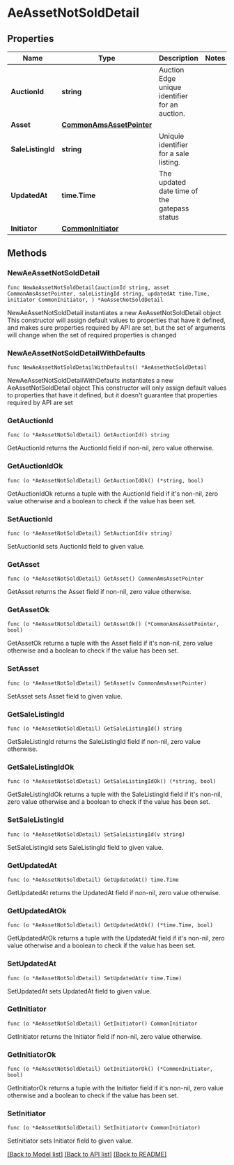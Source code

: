 # AeAssetNotSoldDetail

## Properties

Name | Type | Description | Notes
------------ | ------------- | ------------- | -------------
**AuctionId** | **string** | Auction Edge unique identifier for an auction. | 
**Asset** | [**CommonAmsAssetPointer**](CommonAmsAssetPointer.md) |  | 
**SaleListingId** | **string** | Uniquie identifier for a sale listing. | 
**UpdatedAt** | **time.Time** | The updated date time of the gatepass status | 
**Initiator** | [**CommonInitiator**](CommonInitiator.md) |  | 

## Methods

### NewAeAssetNotSoldDetail

`func NewAeAssetNotSoldDetail(auctionId string, asset CommonAmsAssetPointer, saleListingId string, updatedAt time.Time, initiator CommonInitiator, ) *AeAssetNotSoldDetail`

NewAeAssetNotSoldDetail instantiates a new AeAssetNotSoldDetail object
This constructor will assign default values to properties that have it defined,
and makes sure properties required by API are set, but the set of arguments
will change when the set of required properties is changed

### NewAeAssetNotSoldDetailWithDefaults

`func NewAeAssetNotSoldDetailWithDefaults() *AeAssetNotSoldDetail`

NewAeAssetNotSoldDetailWithDefaults instantiates a new AeAssetNotSoldDetail object
This constructor will only assign default values to properties that have it defined,
but it doesn't guarantee that properties required by API are set

### GetAuctionId

`func (o *AeAssetNotSoldDetail) GetAuctionId() string`

GetAuctionId returns the AuctionId field if non-nil, zero value otherwise.

### GetAuctionIdOk

`func (o *AeAssetNotSoldDetail) GetAuctionIdOk() (*string, bool)`

GetAuctionIdOk returns a tuple with the AuctionId field if it's non-nil, zero value otherwise
and a boolean to check if the value has been set.

### SetAuctionId

`func (o *AeAssetNotSoldDetail) SetAuctionId(v string)`

SetAuctionId sets AuctionId field to given value.


### GetAsset

`func (o *AeAssetNotSoldDetail) GetAsset() CommonAmsAssetPointer`

GetAsset returns the Asset field if non-nil, zero value otherwise.

### GetAssetOk

`func (o *AeAssetNotSoldDetail) GetAssetOk() (*CommonAmsAssetPointer, bool)`

GetAssetOk returns a tuple with the Asset field if it's non-nil, zero value otherwise
and a boolean to check if the value has been set.

### SetAsset

`func (o *AeAssetNotSoldDetail) SetAsset(v CommonAmsAssetPointer)`

SetAsset sets Asset field to given value.


### GetSaleListingId

`func (o *AeAssetNotSoldDetail) GetSaleListingId() string`

GetSaleListingId returns the SaleListingId field if non-nil, zero value otherwise.

### GetSaleListingIdOk

`func (o *AeAssetNotSoldDetail) GetSaleListingIdOk() (*string, bool)`

GetSaleListingIdOk returns a tuple with the SaleListingId field if it's non-nil, zero value otherwise
and a boolean to check if the value has been set.

### SetSaleListingId

`func (o *AeAssetNotSoldDetail) SetSaleListingId(v string)`

SetSaleListingId sets SaleListingId field to given value.


### GetUpdatedAt

`func (o *AeAssetNotSoldDetail) GetUpdatedAt() time.Time`

GetUpdatedAt returns the UpdatedAt field if non-nil, zero value otherwise.

### GetUpdatedAtOk

`func (o *AeAssetNotSoldDetail) GetUpdatedAtOk() (*time.Time, bool)`

GetUpdatedAtOk returns a tuple with the UpdatedAt field if it's non-nil, zero value otherwise
and a boolean to check if the value has been set.

### SetUpdatedAt

`func (o *AeAssetNotSoldDetail) SetUpdatedAt(v time.Time)`

SetUpdatedAt sets UpdatedAt field to given value.


### GetInitiator

`func (o *AeAssetNotSoldDetail) GetInitiator() CommonInitiator`

GetInitiator returns the Initiator field if non-nil, zero value otherwise.

### GetInitiatorOk

`func (o *AeAssetNotSoldDetail) GetInitiatorOk() (*CommonInitiator, bool)`

GetInitiatorOk returns a tuple with the Initiator field if it's non-nil, zero value otherwise
and a boolean to check if the value has been set.

### SetInitiator

`func (o *AeAssetNotSoldDetail) SetInitiator(v CommonInitiator)`

SetInitiator sets Initiator field to given value.



[[Back to Model list]](../README.md#documentation-for-models) [[Back to API list]](../README.md#documentation-for-api-endpoints) [[Back to README]](../README.md)


